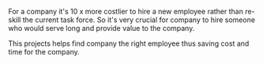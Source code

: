 For a company it's 10 x more costlier to hire a new employee rather than re-skill the current task force. So it's very crucial for company to hire someone who would serve long and provide value to the company.

This projects helps find company the right employee thus saving cost and time for the company.

